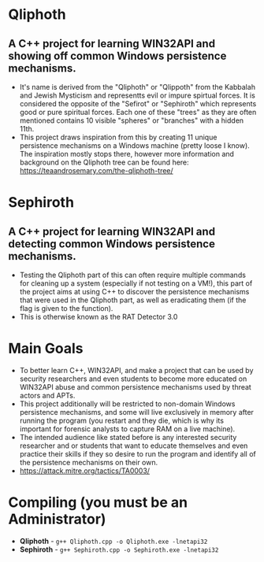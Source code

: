 # Qliphoth

## A C++ project for learning WIN32API and showing off common Windows persistence mechanisms.
* It's name is derived from the "Qliphoth" or "Qlippoth" from the Kabbalah and Jewish Mysticism and representts evil or impure spirtual forces. It is considered the opposite of the "Sefirot" or "Sephiroth" which represents good or pure spiritual forces. Each one of these "trees" as they are often mentioned contains 10 visible "spheres" or "branches" with a hidden 11th.
* This project draws inspiration from this by creating 11 unique persistence mechanisms on a Windows machine (pretty loose I know). The inspiration mostly stops there, however more information and background on the Qliphoth tree can be found here: https://teaandrosemary.com/the-qliphoth-tree/

# Sephiroth

## A C++ project for learning WIN32API and detecting common Windows persistence mechanisms.
* Testing the Qliphoth part of this can often require multiple commands for cleaning up a system (especially if not testing on a VM!), this part of the project aims at using C++ to discover the persistence mechanisms that were used in the Qliphoth part, as well as eradicating them (if the flag is given to the function).
* This is otherwise known as the RAT Detector 3.0

# Main Goals
* To better learn C++, WIN32API, and make a project that can be used by security researchers and even students to become more educated on WIN32API abuse and common persistence mechanisms used by threat actors and APTs.
* This project additionally will be restricted to non-domain Windows persistence mechanisms, and some will live exclusively in memory after running the program (you restart and they die, which is why its important for forensic analysts to capture RAM on a live machine).
* The intended audience like stated before is any interested security researcher and or students that want to educate themselves and even practice their skills if they so desire to run the program and identify all of the persistence mechanisms on their own.
* https://attack.mitre.org/tactics/TA0003/

# Compiling (you must be an Administrator)
* <b>Qliphoth</b> - `g++ Qliphoth.cpp -o Qliphoth.exe -lnetapi32`
* <b>Sephiroth</b> - `g++ Sephiroth.cpp -o Sephiroth.exe -lnetapi32`
